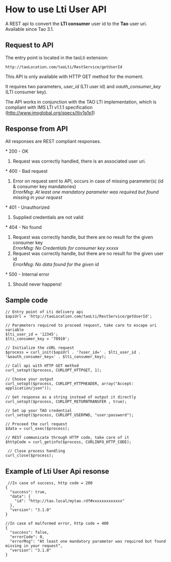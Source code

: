 How to use Lti User API
=======================

A REST api to convert the **LTI consumer** user id to the **Tao** user uri. Available since Tao 3.1.

Request to API
--------------

The entry point is located in the taoLti extension:

    http://taoLocation.com/taoLti/RestService/getUserId

This API is only available with HTTP GET method for the moment.

It requires two parameters, *user\_id* (LTI user id) and *oauth\_consumer\_key* (LTI consumer key).

The API works in conjunction with the TAO LTI implementation, which is compliant with IMS LTI v1.1.1 specification (http://www.imsglobal.org/specs/ltiv1p1p1)

Response from API
-----------------

All responses are REST compliant responses.

\* 200 - OK

1.  Request was correctly handled, there is an associated user uri.

\* 400 - Bad request

1.  Error on request sent to API, occurs in case of missing parameter(s) (id & consumer key mandatories)\
    *ErrorMsg: At least one mandatory parameter was required but found missing in your request*

\* 401 - Unauthorized

1.  Supplied credentials are not valid

\* 404 - No found

1.  Request was correctly handle, but there are no result for the given consumer key\
    *ErrorMsg: No Credentials for consumer key xxxxx*
2.  Request was correctly handle, but there are no result for the given user id\
    *ErrorMsg: No data found for the given id*

\* 500 - Internal error

1.  Should never happens!

Sample code
-----------


    // Entry point of Lti delivery api
    $apiUrl = 'http://taoLocation.com/taoLti/RestService/getUserId';

    // Parameters required to proceed request, take care to escape uri variable
    $lti_user_id = '12345';
    $lti_consumer_key = '78910';

    // Initialize the cURL request
    $process = curl_init($apiUrl . '?user_id=' . $lti_user_id . '&oauth_consumer_key=' . $lti_consumer_key);

    // Call api with HTTP GET method
    curl_setopt($process, CURLOPT_HTTPGET, 1);

    // Choose your output
    curl_setopt($process, CURLOPT_HTTPHEADER, array("Accept: application/json"));

    // Get response as a string instead of output it directly
    curl_setopt($process, CURLOPT_RETURNTRANSFER , true);

    // Set up your TAO credential
    curl_setopt($process, CURLOPT_USERPWD, "user:password");

    // Proceed the curl request
    $data = curl_exec($process);

    // REST communicate through HTTP code, take care of it
    $httpCode = curl_getinfo($process, CURLINFO_HTTP_CODE);

     // Close process handling
    curl_close($process);

Example of Lti User Api resonse
-------------------------------


     //In case of success, http code = 200
    {
      "success": true,
      "data": {
        "id": "http://tao.local/mytao.rdf#xxxxxxxxxxxxx"
      },
      "version": "3.1.0"
    }

    //In case of malformed error, http code = 400
    {
      "success": false,
      "errorCode": 0,
      "errorMsg": "At least one mandatory parameter was required but found missing in your request",
      "version": "3.1.0"
    }


